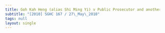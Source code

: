 ```yaml
---
title: Goh Kah Heng (alias Shi Ming Yi) v Public Prosecutor and another matter
subtitle: "[2010] SGHC 167 / 27\_May\_2010"
tags: null
layout: single
---
```


